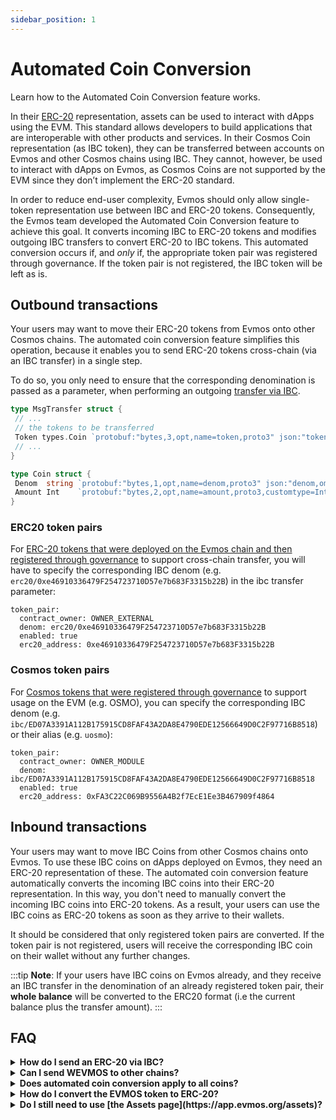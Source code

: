 ```yaml
---
sidebar_position: 1
---
```


# Automated Coin Conversion

Learn how to the Automated Coin Conversion feature works.

In their
[ERC-20](https://ethereum.org/en/developers/docs/standards/tokens/erc-20/)
representation, assets can be used to interact with dApps using the EVM. This
standard allows developers to build applications that are interoperable with
other products and services. In their Cosmos Coin representation (as IBC token),
they can be transferred between accounts on Evmos and other Cosmos chains using
IBC. They cannot, however, be used to interact with dApps on Evmos, as Cosmos
Coins are not supported by the EVM since they don’t implement the ERC-20
standard.

In order to reduce end-user complexity, Evmos should only allow single-token
representation use between IBC and ERC-20 tokens. Consequently, the Evmos team
developed the Automated Coin Conversion feature to achieve this goal. It
converts incoming IBC to ERC-20 tokens and modifies outgoing IBC transfers to
convert ERC-20 to IBC tokens. This automated conversion occurs if, and *only*
if, the appropriate token pair was registered through governance. If the token
pair is not registered, the IBC token will be left as is.

## Outbound transactions

Your users may want to move their ERC-20 tokens from Evmos onto other Cosmos chains.
The automated coin conversion feature simplifies this operation, because it enables you
to send ERC-20 tokens cross-chain (via an IBC transfer) in a single step.

To do so, you only need to ensure that the corresponding denomination is passed
as a parameter, when performing an outgoing [transfer via IBC](https://ibc.cosmos.network/main/apps/transfer/messages.html#msgtransfer).

```go
type MsgTransfer struct {
 // ...
 // the tokens to be transferred
 Token types.Coin `protobuf:"bytes,3,opt,name=token,proto3" json:"token"`
 // ...
}

type Coin struct {
 Denom  string `protobuf:"bytes,1,opt,name=denom,proto3" json:"denom,omitempty"`
 Amount Int    `protobuf:"bytes,2,opt,name=amount,proto3,customtype=Int" json:"amount"`
}
```

### ERC20 token pairs

For [ERC-20 tokens that were deployed on the Evmos chain and then registered through governance](./erc20-registration.md) to support cross-chain transfer, you will have to specify the
corresponding IBC denom (e.g. `erc20/0xe46910336479F254723710D57e7b683F3315b22B`)
in the ibc transfer parameter:

```
token_pair:
  contract_owner: OWNER_EXTERNAL
  denom: erc20/0xe46910336479F254723710D57e7b683F3315b22B
  enabled: true
  erc20_address: 0xe46910336479F254723710D57e7b683F3315b22B
```

### Cosmos token pairs

For [Cosmos tokens that were registered through governance](./cosmos-coin-registration.md) to support usage on
the EVM (e.g. OSMO), you can specify the corresponding IBC denom (e.g.
`ibc/ED07A3391A112B175915CD8FAF43A2DA8E4790EDE12566649D0C2F97716B8518`) or their
alias (e.g. `uosmo`):

```
token_pair:
  contract_owner: OWNER_MODULE
  denom: ibc/ED07A3391A112B175915CD8FAF43A2DA8E4790EDE12566649D0C2F97716B8518
  enabled: true
  erc20_address: 0xFA3C22C069B9556A4B2f7EcE1Ee3B467909f4864
```

## Inbound transactions

Your users may want to move IBC Coins from other Cosmos chains onto Evmos.
To use these IBC coins on dApps deployed on Evmos, they need an ERC-20 representation of these.
The automated coin conversion feature automatically converts the incoming IBC coins into their ERC-20 representation.
In this way, you don't need to manually convert the incoming IBC coins into ERC-20 tokens.
As a result, your users can use the IBC coins as ERC-20 tokens as soon as they arrive to their wallets.

It should be considered that only registered token pairs are converted.
If the token pair is not registered,
users will receive the corresponding IBC coin on their wallet without any further changes.

:::tip
**Note**: If your users have IBC coins on Evmos already,
and they receive an IBC transfer in the denomination of an already registered token pair,
their **whole balance** will be converted to the ERC20 format
(i.e the current balance plus the transfer amount).
:::

## FAQ

<details>

<summary><b>How do I send an ERC-20 via IBC?</b></summary>

With the new automated coin conversion feature, you can send ERC-20 via IBC right away.
The conversion step is done automatically under the hood.
To do this operation you only need to specify the corresponding denomination on the `MsgTransfer` struct.
For example, if we want to send an ERC-20 token called `TestCoin` via IBC,
use `Token.Denom = "erc20/<test-coin-contract-address>"`.
Keep in mind that to perform this operation, you need to
[register the token pair](./erc20-registration.md) previously.

</details>

<details>

<summary><b>Can I send WEVMOS to other chains?</b></summary>

WEVMOS transfers are not supported at the moment.
However, you can unwrap manually the WEVMOS tokens
using the [Evmos dashboard](https://app.evmos.org/assets) or [Diffusion](https://app.diffusion.fi/).
Then you can perform a regular IBC transfer using the EVMOS tokens.

</details>

<details>

<summary><b>Does automated coin conversion apply to all coins?</b></summary>

The automated coin conversion covers all IBC coins and ERC-20 tokens
as long as the appropriate token mapping was registered through governance
([guide to register an ERC-20 token](./erc20-registration.md)).
If the token pair is not registered, the IBC coin will be left as is.
Additionally, EVMOS token conversion is not automated.
Considering that the EVMOS token is used for staking and paying gas fees,
the team decided to exclude the native token automated conversion.
Thus, the user experience is not undermined by this feature.

</details>

<details>

<summary><b>How do I convert the EVMOS token to ERC-20?</b></summary>

The conversion from EVMOS token to WEVMOS is not automated.
If you want to convert EVMOS tokens into its ERC-20 representation,
you will need to use [the Assets page](https://app.evmos.org/assets).

</details>

<details>

<summary><b>Do I still need to use [the Assets page](https://app.evmos.org/assets)?</b></summary>

Yes! If you want to convert EVMOS tokens into their ERC-20 representation,
you will need to do it manually on [the Assets page](https://app.evmos.org/assets).
EVMOS token automated conversion was excluded in this feature
because it is used for staking, governance and paying for gas on the EVM.
Additionally, you can still manually convert IBC coins to ERC-20 tokens.
On top of that, the assets page allows you to see all your token balances.

</details>
